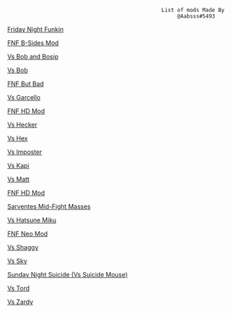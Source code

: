                                                      List of mods Made By
                                                          @Aabsss#5493










<p><a href="https://dumbbutt1.github.io/coolmods/fnf/week7" target="iframe_a">Friday Night Funkin</a></p>









<p><a href="https://dumbbutt1.github.io/coolmods/fnf/b-sides" target="iframe_a">FNF B-Sides Mod</a></p>

<p><a href="https://dumbbutt1.github.io/coolmods/fnf/bop-and-bosip" target="iframe_a">Vs Bob and Bosip</a></p>

<p><a href="https://dumbbutt1.github.io/coolmods/fnf/bob" target="iframe_a">Vs Bob</a></p>

<p><a href="https://dumbbutt1.github.io/coolmods/fnf/but-bad" target="iframe_a">FNF But Bad</a></p>

<p><a href="https://dumbbutt1.github.io/coolmods/fnf/garcello" target="iframe_a">Vs Garcello</a></p>

<p><a href="https://dumbbutt1.github.io/coolmods/fnf/hd" target="iframe_a">FNF HD Mod</a></p>

<p><a href="https://dumbbutt1.github.io/coolmods/fnf/hecker" target="iframe_a">Vs Hecker</a></p>

<p><a href="https://dumbbutt1.github.io/coolmods/fnf/hex" target="iframe_a">Vs Hex</a></p>

<p><a href="https://dumbbutt1.github.io/coolmods/fnf/imposter" target="iframe_a">Vs Imposter</a></p>

<p><a href="https://dumbbutt1.github.io/coolmods/fnf/kapi" target="iframe_a">Vs Kapi</a></p>

<p><a href="https://dumbbutt1.github.io/coolmods/fnf/matt" target="iframe_a">Vs Matt</a></p>

<p><a href="https://dumbbutt1.github.io/coolmods/fnf/hd" target="iframe_a">FNF HD Mod</a></p>

<p><a href="https://dumbbutt1.github.io/coolmods/fnf/mid-fight-masses" target="iframe_a">Sarventes Mid-Fight Masses</a></p>

<p><a href="https://dumbbutt1.github.io/coolmods/fnf/miku" target="iframe_a">Vs Hatsune Miku</a></p>

<p><a href="https://dumbbutt1.github.io/coolmods/fnf/neo" target="iframe_a">FNF Neo Mod</a></p>

<p><a href="https://dumbbutt1.github.io/coolmods/fnf/shaggy" target="iframe_a">Vs Shaggy</a></p>

<p><a href="https://dumbbutt1.github.io/coolmods/fnf/sky" target="iframe_a">Vs Sky</a></p>

<p><a href="https://dumbbutt1.github.io/coolmods/fnf/suicide-mouse" target="iframe_a">Sunday Night Suicide (Vs Suicide Mouse)</a></p>

<p><a href="https://dumbbutt1.github.io/coolmods/fnf/tord" target="iframe_a">Vs Tord</a></p>

<p><a href="https://dumbbutt1.github.io/coolmods/fnf/zardy" target="iframe_a">Vs Zardy</a></p>
